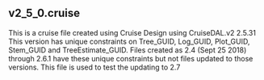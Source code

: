   ## v2_5_0.cruise
This is a cruise file created using Cruise Design using CruiseDAL.v2 2.5.31
This version has unique constraints on Tree_GUID, Log_GUID, Plot_GUID, Stem_GUID and TreeEstimate_GUID. Files created as 2.4 (Sept 25 2018) through
2.6.1 have these unique constraints but not files updated to those versions.
This file is used to test the updating to 2.7